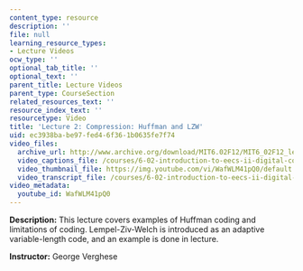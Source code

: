 ```yaml
---
content_type: resource
description: ''
file: null
learning_resource_types:
- Lecture Videos
ocw_type: ''
optional_tab_title: ''
optional_text: ''
parent_title: Lecture Videos
parent_type: CourseSection
related_resources_text: ''
resource_index_text: ''
resourcetype: Video
title: 'Lecture 2: Compression: Huffman and LZW'
uid: ec3938ba-be97-fed4-6f36-1b0635fe7f74
video_files:
  archive_url: http://www.archive.org/download/MIT6.02F12/MIT6_02F12_lec02_300k.mp4
  video_captions_file: /courses/6-02-introduction-to-eecs-ii-digital-communication-systems-fall-2012/f47230553b145303bafc338be8ad8dec_WafWLM41pQ0.vtt
  video_thumbnail_file: https://img.youtube.com/vi/WafWLM41pQ0/default.jpg
  video_transcript_file: /courses/6-02-introduction-to-eecs-ii-digital-communication-systems-fall-2012/3f63e209db5b2c8b329af1d2a8d672b2_WafWLM41pQ0.pdf
video_metadata:
  youtube_id: WafWLM41pQ0
---
```


**Description:** This lecture covers examples of Huffman coding and limitations of coding. Lempel-Ziv-Welch is introduced as an adaptive variable-length code, and an example is done in lecture.

**Instructor:** George Verghese